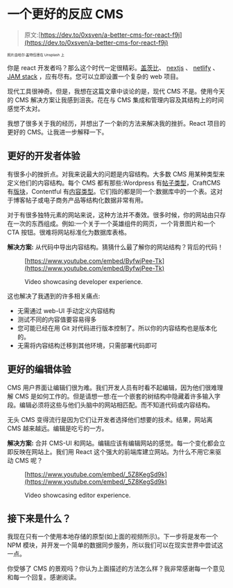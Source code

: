 # 一个更好的反应 CMS

> 原文:[https://dev.to/0xsven/a-better-cms-for-react-f9j](https://dev.to/0xsven/a-better-cms-for-react-f9j)

<small><small><small>照片由哈尔·盖特伍德在 Unsplash 上</small></small></small>

你是 react 开发者吗？那么这个时代一定很精彩。[盖茨比](https://www.gatsbyjs.org/)、 [nextjs](//nextjs.org) 、 [netlify](https://www.netlify.com/) 、 [JAM stack](https://jamstack.org/) ，应有尽有。您可以立即设置一个复杂的 web 项目。

现代工具很神奇。但是，我想在这篇文章中谈论的是，现代 CMS 不是。使用今天的 CMS 解决方案让我感到沮丧。花在与 CMS 集成和管理内容及其结构上的时间感觉不太对。

我想了很多关于我的经历，并想出了一个新的方法来解决我的挫折。React 项目的更好的 CMS。让我进一步解释一下。

## [](#a-better-developer-experience)更好的开发者体验

有很多小的挫折点。对我来说最大的问题是内容结构。大多数 CMS 用某种类型来定义他们的内容结构。每个 CMS 都有那些:Wordpress 有[帖子类型](https://wordpress.org/support/article/post-types/)，CraftCMS 有[版块](https://docs.craftcms.com/v3/sections-and-entries.html#sections)，Contentful 有[内容类型](https://www.contentful.com/developers/docs/concepts/data-model/)。它们指的都是同一个:数据库中的一个表。这对于博客帖子或电子商务产品等结构化数据非常有用。

对于有很多独特元素的网站来说，这种方法并不奏效。很多时候，你的网站由只存在一次的东西组成。例如:一个关于一个英雄组件的网页，一个背景图片和一个 CTA 按钮。很难将网站标准化为数据库表格。

**解决方案:**
从代码中导出内容结构。猜猜什么最了解你的网站结构？背后的代码！

<figure>

[https://www.youtube.com/embed/ByfwjPee-Tk](https://www.youtube.com/embed/ByfwjPee-Tk)

<figcaption>Video showcasing developer experience.</figcaption>

</figure>

这也解决了我遇到的许多相关痛点:

*   无需通过 web-UI 手动定义内容结构
*   测试不同的内容值要容易得多
*   您可能已经在用 Git 对代码进行版本控制了。所以你的内容结构也是版本化的。
*   无需将内容结构迁移到其他环境，只需部署代码即可

## [](#a-better-editor-experience)更好的编辑体验

CMS 用户界面让编辑们很为难。我们开发人员有时看不起编辑，因为他们很难理解 CMS 是如何工作的。但是请想一想:在一个嵌套的树结构中隐藏着许多输入字段。编辑必须将这些与他们头脑中的网站相匹配。而不知道代码或内容结构。

无头 CMS 变得流行是因为它们让开发者选择他们想要的技术。结果，网站离 CMS 越来越远。编辑是吃亏的一方。

**解决方案:**
合并 CMS-UI 和网站。编辑应该有编辑网站的感觉。每一个变化都会立即反映在网站上。我们用 React 这个强大的前端库建立网站。为什么不用它来驱动 CMS 呢？

<figure>

[https://www.youtube.com/embed/_5Z8KegSd9k](https://www.youtube.com/embed/_5Z8KegSd9k)

<figcaption>Video showcasing editor experience.</figcaption>

</figure>

## [](#whats-next)接下来是什么？

我现在只有一个使用本地存储的原型(如上面的视频所示)。下一步将是发布一个 NPM 模块，并开发一个简单的数据同步服务，所以我们可以在现实世界中尝试这一点。

你受够了 CMS 的景观吗？你认为上面描述的方法怎么样？我非常感谢每一个意见和每一个回复。感谢阅读。